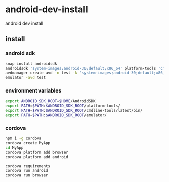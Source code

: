 # android-dev-install
android dev install

## install

### android sdk

```sh
snap install androidsdk
androidsdk 'system-images;android-30;default;x86_64' platform-tools 'cmdline-tools;latest' build-tools;30.0.3 emulator 'platforms;android-30'
avdmanager create avd -n test -k 'system-images;android-30;default;x86_64'
emulator -avd test
```

### environment variables

```sh
export ANDROID_SDK_ROOT=$HOME/AndroidSDK
export PATH=$PATH:$ANDROID_SDK_ROOT/platform-tools/
export PATH=$PATH:$ANDROID_SDK_ROOT/cmdline-tools/latest/bin/
export PATH=$PATH:$ANDROID_SDK_ROOT/emulator/
```

### cordova

```sh
npm i -g cordova
cordova create MyApp
cd MyApp
cordova platform add browser
cordova platform add android

cordova requirements
cordova run android
cordova run browser
```
